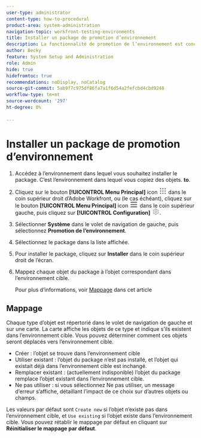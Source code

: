 ```yaml
---
user-type: administrator
content-type: how-to-procedural
product-area: system-administration
navigation-topic: workfront-testing-environments
title: Installer un package de promotion d’environnement
description: La fonctionnalité de promotion de l’environnement est conçue pour permettre de déplacer des objets liés à la configuration d’un environnement à un autre. Découvrez comment installer un package de promotion d’environnement dans un environnement cible.
author: Becky
feature: System Setup and Administration
role: Admin
hide: true
hidefromtoc: true
recommendations: noDisplay, noCatalog
source-git-commit: 5ab9f7c975df86fa7a1f6d54a2fefcbd4cbd9248
workflow-type: tm+mt
source-wordcount: '297'
ht-degree: 0%

---
```


# Installer un package de promotion d’environnement


1. Accédez à l’environnement dans lequel vous souhaitez installer le package. C’est l’environnement dans lequel vous copiez des objets. **to**.
1. Cliquez sur le bouton **[!UICONTROL Menu Principal]** icon ![Menu Principal](/help/_includes/assets/main-menu-icon.png) dans le coin supérieur droit d’Adobe Workfront, ou (le cas échéant), cliquez sur le bouton **[!UICONTROL Menu Principal]** icon ![Menu Principal](/help/_includes/assets/main-menu-icon-left-nav.png) dans le coin supérieur gauche, puis cliquez sur **[!UICONTROL Configuration]** ![Icône Configuration](/help/_includes/assets/gear-icon-setup.png).
1. Sélectionner **Système** dans le volet de navigation de gauche, puis sélectionnez **Promotion de l’environnement**.
1. Sélectionnez le package dans la liste affichée.
1. Pour installer le package, cliquez sur **Installer** dans le coin supérieur droit de l’écran.
1. Mappez chaque objet du package à l’objet correspondant dans l’environnement cible.

   Pour plus d’informations, voir [Mappage](#mapping) dans cet article


## Mappage

Chaque type d’objet est répertorié dans le volet de navigation de gauche et sur une carte. La carte affiche les objets de ce type et indique s’ils existent dans l’environnement cible. Vous pouvez déterminer comment ces objets seront déplacés vers l’environnement cible.

* Créer : l’objet se trouve dans l’environnement cible
* Utiliser existant : l’objet du package n’est pas installé, et l’objet qui existait déjà dans l’environnement cible est inchangé.
* Remplacer existant : (actuellement indisponible) l’objet du package remplace l’objet existant dans l’environnement cible.
* Ne pas utiliser : si vous sélectionnez Ne pas utiliser, un message d’erreur s’affiche, détaillant l’impact de ce choix sur d’autres objets ou champs.

Les valeurs par défaut sont `Create new` si l’objet n’existe pas dans l’environnement cible, et `Use existing` si l’objet existe dans l’environnement cible. Vous pouvez rétablir le mappage par défaut en cliquant sur **Réinitialiser le mappage par défaut**.



<!--
## Collisions

A collision occurs when <!--???--.

In Workfront, a potential collision is marked with a blue dot. You can select 

You can select whether to show all package contents, or collisions only.

## Comparison tool

-->
